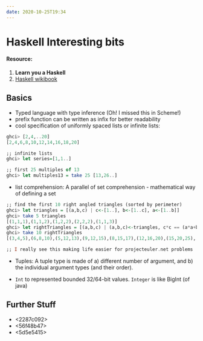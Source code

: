 ```yaml
---
date: 2020-10-25T19:34
---
```


# Haskell Interesting bits


#### Resource: 
1. **Learn you a Haskell**
2. [Haskell wikibook](https://en.wikibooks.org/wiki/Haskell)

## Basics

- Typed language with type inference (Oh! I missed this in Scheme!)
- prefix function can be written as infix for better readability
- cool specification of uniformly spaced lists or infinite lists:

```haskell
ghci> [2,4,..20]
[2,4,6,8,10,12,14,16,18,20]

;; infinite lists
ghci> let series=[1,1..]

;; first 25 multiples of 13
ghci> let multiples13 = take 25 [13,26..]
```
- list comprehension: A parallel of set comprehension - mathematical way of defining a set

```haskell
;; find the first 10 right angled triangles (sorted by perimeter)
ghci> let triangles = [(a,b,c) | c<-[1..], b<-[1..c], a<-[1..b]]
ghci> take 5 triangles
[(1,1,1),(1,1,2),(1,2,2),(2,2,2),(1,1,3)]
ghci> let rightTriangles = [(a,b,c) | (a,b,c)<-triangles, c*c == (a*a+b*b)]
ghci> take 10 rightTriangles
[(3,4,5),(6,8,10),(5,12,13),(9,12,15),(8,15,17),(12,16,20),(15,20,25),(7,24,25),(10,24,26),(20,21,29)]

;; I really see this making life easier for projecteuler.net problems
```
- Tuples: A tuple type is made of a) different number of argument, and b) the individual argument types (and their order).

- `Int` to represented bounded 32/64-bit values. `Integer` is like BigInt (of java)

## Further Stuff

- <2287c092>
- <56f48b47>
- <5d5e5415>


